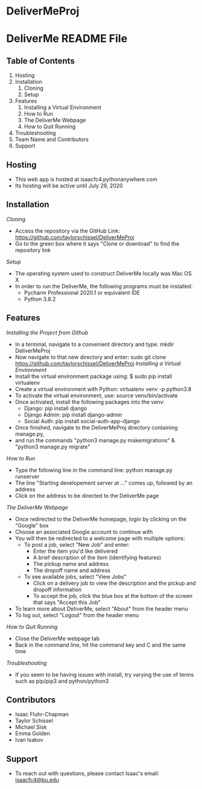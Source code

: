# DeliverMeProj

# DeliverMe README File

## Table of Contents
1. Hosting
1. Installation
	1. Cloning
	1. Setup
1. Features
	1. Installing a Virtual Environment
	1. How to Run
	1. The DeliverMe Webpage
	1. How to Quit Running
1. Troubleshooting
1. Team Name and Contributors
1. Support

## Hosting
* This web app is hosted at isaacfc4.pythonanywhere.com
* Its hosting will be active until July 29, 2020
## Installation
*Cloning*
* Access the repository via the GitHub Link: https://github.com/taylorschissel/DeliverMeProj
* Go to the green box where it says "Clone or download" to find the repository link

*Setup*
* The operating system used to construct DeliverMe locally was Mac OS X
* In order to run the DeliverMe, the following programs must be installed:
	* Pycharm Professional 2020.1 or equivalent IDE
	* Python 3.8.2
  
## Features
*Installing the Project from Github*
* In a terminal, navigate to a convenient directory and type: mkdir DeliverMeProj
* Now navigate to that new directory and enter: sudo git clone https://github.com/taylorschissel/DeliverMeProj
*Installing a Virtual Environment*
* Install the virtual environment package using: $ sudo pip install virtualenv
* Create a virtual environment with Python: virtualenv venv -p python3.8
* To activate the virtual environment, use: source venv/bin/activate
* Once activated, install the following packages into the venv:
	* Django: pip install django
	* Django Admin: pip install django-admin
	* Social Auth: pip install social-auth-app-django
* Once finished, navigate to the DeliverMeProj directory containing manage.py,
* and run the commands "python3 manage.py makemigrations" & "python3 manage.py migrate"

*How to Run*
* Type the following line in the command line: python manage.py runserver
* The line "Starting developement server at ..." comes up, followed by an address
* Click on the address to be directed to the DeliverMe page

*The DeliverMe Webpage*
* Once redirected to the DeliverMe homepage, login by clicking on the "Google" box
* Choose an associated Google account to continue with
* You will then be redirected to a welcome page with multiple options:
	* To post a job, select "New Job" and enter:
		* Enter the item you'd like delivered
		* A brief description of the item (identifying features)
		* The pickup name and address
		* The dropoff name and address
	* To see available jobs, select "View Jobs"
		* Click on a delivery job to view the description and the pickup and dropoff information
		* To accept the job, click the blue box at the bottom of the screen that says "Accept this Job"
* To learn more about DeliverMe, select "About" from the header menu
* To log out, select "Logout" from the header menu
    
*How to Quit Running*
* Close the DeliverMe webpage tab
* Back in the command line, hit the command key and C and the same time

*Troubleshooting*
* If you seem to be having issues with install, try varying the use of terms such as pip/pip3 and python/python3

## Contributors
* Isaac Fluhr-Chapman
* Taylor Schissel
* Michael Sisk
* Emma Golden
* Ivan Isakov

## Support
* To reach out with questions, please contact Isaac's email: isaacfc4@bu.edu
